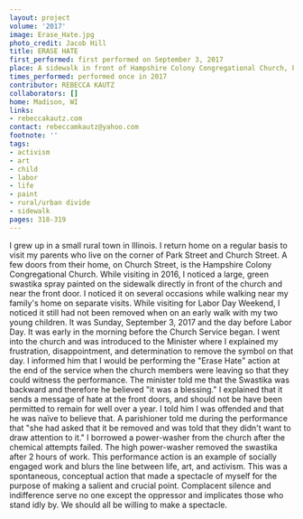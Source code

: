 ```yaml
---
layout: project
volume: '2017'
image: Erase_Hate.jpg
photo_credit: Jacob Hill
title: ERASE HATE
first_performed: first performed on September 3, 2017
place: A sidewalk in front of Hampshire Colony Congregational Church, Princeton, Illinois
times_performed: performed once in 2017
contributor: REBECCA KAUTZ
collaborators: []
home: Madison, WI
links:
- rebeccakautz.com
contact: rebeccamkautz@yahoo.com
footnote: ''
tags:
- activism
- art
- child
- labor
- life
- paint
- rural/urban divide
- sidewalk
pages: 318-319
---
```


I grew up in a small rural town in Illinois. I return home on a regular basis to visit my parents who live on the corner of Park Street and Church Street. A few doors from their home, on Church Street, is the Hampshire Colony Congregational Church. While visiting in 2016, I noticed a large, green swastika spray painted on the sidewalk directly in front of the church and near the front door. I noticed it on several occasions while walking near my family's home on separate visits. While visiting for Labor Day Weekend, I noticed it still had not been removed when on an early walk with my two young children. It was Sunday, September 3, 2017 and the day before Labor Day. It was early in the morning before the Church Service began. I went into the church and was introduced to the Minister where I explained my frustration, disappointment, and determination to remove the symbol on that day. I informed him that I would be performing the "Erase Hate" action at the end of the service when the church members were leaving so that they could witness the performance. The minister told me that the Swastika was backward and therefore he believed "it was a blessing." I explained that it sends a message of hate at the front doors, and should not be have been permitted to remain for well over a year. I told him I was offended and that he was naïve to believe that. A parishioner told me during the performance that "she had asked that it be removed and was told that they didn't want to draw attention to it." I borrowed a power-washer from the church after the chemical attempts failed. The high power-washer removed the swastika after 2 hours of work. This performance action is an example of socially engaged work and blurs the line between life, art, and activism. This was a spontaneous, conceptual action that made a spectacle of myself for the purpose of making a salient and crucial point. Complacent silence and indifference serve no one except the oppressor and implicates those who stand idly by. We should all be willing to make a spectacle.
